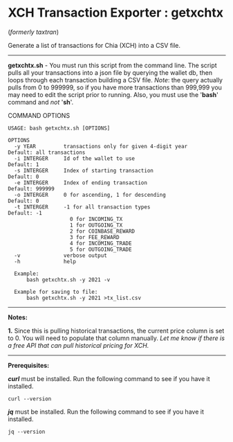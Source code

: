 # XCH Transaction Exporter : getxchtx  
(_formerly taxtran_)

Generate a list of transactions for Chia (XCH) into a CSV file.

---

**getxchtx.sh** - You must run this script from the command line. The script pulls all your transactions into a json file by querying the wallet db, then loops through each transaction building a CSV file. _Note_: the query actually pulls from 0 to 999999, so if you have more transactions than 999,999 you may need to edit the script prior to running. Also, you must use the '**bash**' command and _not_ '**sh**'.

COMMAND OPTIONS<br>
```
USAGE: bash getxchtx.sh [OPTIONS]

OPTIONS
  -y YEAR         transactions only for given 4-digit year      Default: all transactions
  -i INTERGER     Id of the wallet to use                       Default: 1
  -s INTERGER     Index of starting transaction                 Default: 0
  -e INTERGER     Index of ending transaction                   Default: 999999
  -o INTERGER     0 for ascending, 1 for descending             Default: 0
  -t INTERGER     -1 for all transaction types                  Default: -1
                    0 for INCOMING_TX
                    1 for OUTGOING_TX
                    2 for COINBASE_REWARD
                    3 for FEE_REWARD
                    4 for INCOMING_TRADE
                    5 for OUTGOING_TRADE
  -v              verbose output
  -h              help

  Example:
      bash getxchtx.sh -y 2021 -v

  Example for saving to file:
      bash getxchtx.sh -y 2021 >tx_list.csv

```

---

**Notes:**

**1.** Since this is pulling historical transactions, the current price column is set to 0. You will need to populate that column manually. *Let me know if there is a free API that can pull historical pricing for XCH.*

---

**Prerequisites:**

***curl*** must be installed. Run the following command to see if you have it installed.

```
curl --version
```
***jq*** must be installed. Run the following command to see if you have it installed.

```
jq --version
```
